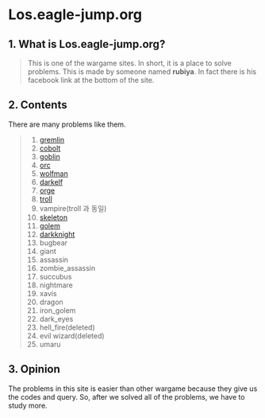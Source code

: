 # **Los.eagle-jump.org**
## 1. What is **Los.eagle-jump.org**?
> This is one of the wargame sites. In short, it is a place to solve problems.
> This is made by someone named **rubiya**. In fact there is his facebook link at the bottom of the site.
>
## 2. **Contents**
There are many problems like them.  
>1. [gremlin](https://github.com/moreal/WriteUp/blob/master/Wargame/Lord%20of%20SQL%20Injection/01.%20Gremlin.md)
> 2. [cobolt](https://github.com/moreal/WriteUp/blob/master/Wargame/Lord%20of%20SQL%20Injection/02.%20Cobolt.md)
> 3. [goblin](https://github.com/moreal/WriteUp/blob/master/Wargame/Lord%20of%20SQL%20Injection/03.%20Goblin.md)
> 4. [orc](https://github.com/moreal/WriteUp/blob/master/Wargame/Lord%20of%20SQL%20Injection/04.%20Orc.md)
> 5. [wolfman](https://github.com/moreal/WriteUp/blob/master/Wargame/Lord%20of%20SQL%20Injection/05.%20Wolfman.md)
> 6. [darkelf](https://github.com/moreal/WriteUp/blob/master/Wargame/Lord%20of%20SQL%20Injection/06.%20Darkelf.md)
> 7. [orge](https://github.com/moreal/WriteUp/blob/master/Wargame/Lord%20of%20SQL%20Injection/07.%20Orge.md)
> 8. [troll](https://github.com/moreal/WriteUp/blob/master/Wargame/Lord%20of%20SQL%20Injection/08.%20Troll.md)
> 9. vampire(troll 과 동일)
> 10. [skeleton](https://github.com/moreal/WriteUp/blob/master/Wargame/Lord%20of%20SQL%20Injection/10.%20Skeleton.md)
> 11. [golem](https://github.com/moreal/WriteUp/blob/master/Wargame/Lord%20of%20SQL%20Injection/11.%20Golem.md)
> 12. [darkknight](https://github.com/moreal/WriteUp/blob/master/Wargame/Lord%20of%20SQL%20Injection/12.%20Darkknight.md)
> 13. bugbear
> 14. giant
> 15. assassin
> 16. zombie_assassin
> 17. succubus
> 18. nightmare
> 19. xavis
> 20. dragon
> 21. iron_golem
> 22. dark_eyes
> 23. hell_fire(deleted)
> 24. evil wizard(deleted)
> 25. umaru
>
## 3. Opinion
The problems in this site is easier than other wargame because they give us the codes and query.
  So, after we solved all of the problems, we have to study more.
